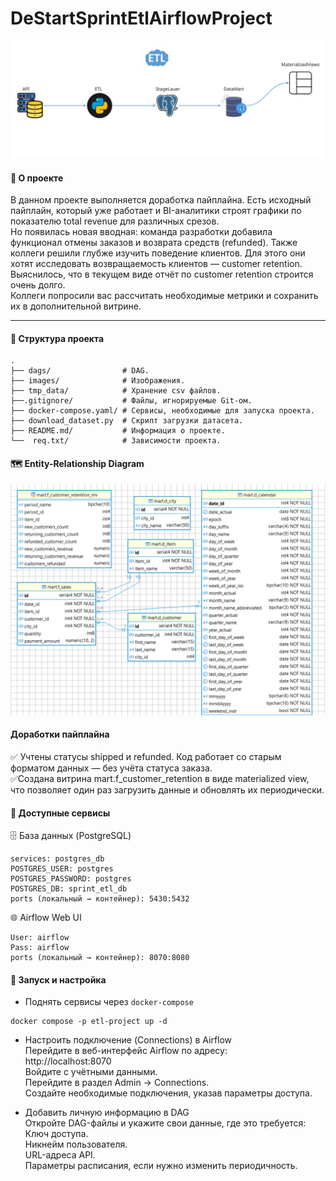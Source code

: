 # DeStartSprintEtlAirflowProject
![etl_image](/images/etl_image.jpg)

#### 🧾 О проекте  
В данном проекте выполняется доработка пайплайна.
Есть исходный пайплайн, который уже работает и BI-аналитики строят графики по показателю total revenue для различных срезов.  
Но появилась новая вводная: команда разработки добавила функционал отмены заказов и возврата средств (refunded).
Также коллеги решили глубже изучить поведение клиентов. Для этого они хотят исследовать возвращаемость клиентов — customer retention.  
Выяснилось, что в текущем виде отчёт по customer retention строится очень долго.  
Коллеги попросили вас рассчитать необходимые метрики и сохранить их в дополнительной витрине.  

---

#### 📁 Структура проекта

```
.
├── dags/                # DAG.
├── images/              # Изображения.
├── tmp_data/            # Хранение csv файлов.
├──.gitignore/           # Файлы, игнорируемые Git-ом.
├── docker-compose.yaml/ # Сервисы, необходимые для запуска проекта.
├── download_dataset.py  # Скрипт загрузки датасета.
├── README.md/           # Информация о проекте.
└──  req.txt/            # Зависимости проекта.
```

#### 🗺️ Entity-Relationship Diagram
![mart](/images/mart.png)

#### Доработки пайплайна  
✅ Учтены статусы shipped и refunded.
Код работает со старым форматом данных — без учёта статуса заказа.  
✅Создана витрина mart.f_customer_retention в виде materialized view, что позволяет один раз загрузить данные и обновлять их периодически.  

#### 🔌 Доступные сервисы  
🗄️ База данных (PostgreSQL)

    services: postgres_db
    POSTGRES_USER: postgres
    POSTGRES_PASSWORD: postgres
    POSTGRES_DB: sprint_etl_db
    ports (локальный → контейнер): 5430:5432  

🌐 Airflow Web UI

    User: airflow
    Pass: airflow
    ports (локальный → контейнер): 8070:8080

#### 🐳 Запуск и настройка  
- Поднять сервисы через `docker-compose`  
~~~
docker compose -p etl-project up -d
~~~
- Настроить подключение (Connections) в Airflow  
    Перейдите в веб-интерфейс Airflow по адресу:  
    http://localhost:8070  
    Войдите с учётными данными.   
    Перейдите в раздел Admin → Connections.  
    Создайте необходимые подключения, указав параметры доступа.  

- Добавить личную информацию в DAG  
Откройте DAG-файлы и укажите свои данные, где это требуется:  
    Ключ доступа.  
    Никнейм пользователя.  
    URL-адреса API.  
    Параметры расписания, если нужно изменить периодичность.


























